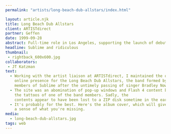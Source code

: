 ```yaml
---
permalink: "artists/long-beach-dub-allstars/index.html"

layout: article.njk
title: Long Beach Dub Allstars
client: ARTISTdirect
partner: Geffen
date: 1999-09-28
abstract: Full-time role in Los Angeles, supporting the launch of debut album "Right Back".
headline: Sublime and ridiculous
thumbnail:
 - rightback_600x600.jpg
collaborators:
 - JT Katzman
text:
  - Working with the artist liaison at ARTISTdirect, I maintained the ongoing
    online presence for the Long Beach Dub Allstars, the band formed by the
    members of Sublime after the untimely passing of singer Bradley Nowell.
  - The site was an abomination of pop-up windows and Flash 4 content based around
    the tattoos of one of the band members. Sadly, the 
    contents appear to have been lost to a ZIP disk sometime in the early 2000's.
  - It's probably for the best. Here's the album cover, which will give you 
    a sense of what you're missing.
media:
  - long-beach-dub-allstars.jpg
tags: web
---
```


